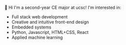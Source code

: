 👋 Hi I'm a second-year CE major at ucsc!
I'm interested in:
- Full stack web development
- Creative and intuitive front-end design
- Embedded systems
- Python, Javascript, HTML+CSS, React
- Applied machine learning


<!---
rtopr/rtopr is a ✨ special ✨ repository because its `README.md` (this file) appears on your GitHub profile.
You can click the Preview link to take a look at your changes.
--->
